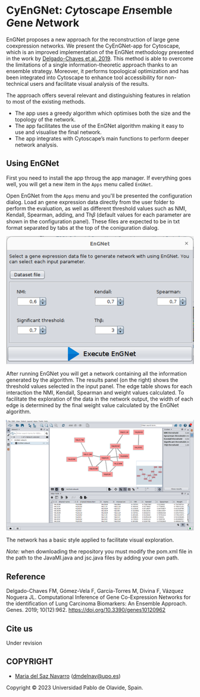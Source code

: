 # CyEnGNet: *Cy*toscape *En*semble *G*ene *N*etwork

EnGNet proposes a new approach for the reconstruction of large gene coexpression networks. We present the CyEnGNet-app for Cytoscape, which is an improved implementation of the EnGNet methodology presented in the work by <a href="https://www.mdpi.com/2073-4425/10/12/962">Delgado-Chaves et al. 2019</a>. This method is able to overcome the limitations of a single information-theoretic approach thanks to an ensemble strategy. Moreover, it performs topological optimization and has been integrated into Cytoscape to enhance tool accessibility for non-technical users and facilitate visual analysis of the results. 

The approach offers several relevant and distinguishing features in relation to most of the existing methods.
* The app uses a greedy algorithm which optimises both the size and the topology of the network. 
* The app facilitates the use of the EnGNet algorithm making it easy to use and visualise the final network. 
* The app integrates with Cytoscape’s main functions to perform deeper network analysis.



## Using EnGNet

First you need to install the app throug the app manager. If everything goes well, you will get a new item in the `Apps` menu called `EnGNet`.

Open EnGNet from the `Apps` menu and you'll be presented the configuration dialog. Load an gene expression data directly from the user folder to perform the evaluation, as well as different
threshold values such as NMI, Kendall, Spearman, adding, and Th𝛽 (default values for each parameter are shown in the configuration panel). These files are expected to be in txt format separated by tabs at the top of the coniguration dialog.

![EnGNet result](imagen/Fig2-inputParameter.png)

After running EnGNet you will get a network containing all the information generated by the algorithm. The results panel (on the right) shows the threshold values selected in the input panel. The edge table shows for each interaction the NMI, Kendall, Spearman and weight values calculated. To facilitate the exploration of the data in the network output, the width of each edge is determined by the final weight value calculated by the EnGNet algorithm.

![EnGNet result](imagen/Fig2_edgeChange.png)

The network has a basic style applied to facilitate visual exploration. 

*Note:* when downloading the repository you must modify the pom.xml file in the path to the JavaMI.java and jsc.java files by adding your own path.

## Reference
Delgado-Chaves FM, Gómez-Vela F, García-Torres M, Divina F, Vázquez Noguera JL. Computational Inference of Gene Co-Expression Networks for the identification of Lung Carcinoma Biomarkers: An Ensemble Approach. Genes. 2019; 10(12):962. https://doi.org/10.3390/genes10120962 

## Cite us
Under revision
  

## COPYRIGHT
* <a href="mailto:dmdelnav@upo.es">Maria del Saz Navarro</a> (<a href="mailto:dmdelnav@upo.es">dmdelnav@upo.es</a>)

Copyright © 2023 Universidad Pablo de Olavide, Spain.
